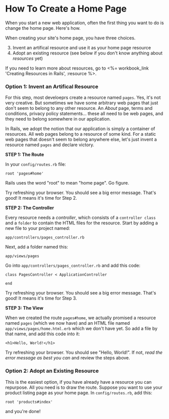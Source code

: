 # How To Create a Home Page 

When you start a new web application, often the first thing you want to do is change the home page.  Here's how.

When creating your site's home page, you have three choices.

3. Invent an artifical resource and use it as your home page resource
1. Adopt an existing resource (see below if you don't know anything about _resources_ yet)

If you need to learn more about resources, go to <%= workbook_link 'Creating Resources in Rails', :resource %>.

### Option 1: Invent an Artifical Resource

For this step, most develoeprs create a resource named `pages`.  Yes, it's not very creative.  But sometimes we have
some arbitrary web pages that just don't seem to belong to any other resource.  An _About_ page, terms and conditions, 
privacy policy statements... these all need to be web pages, and they need to belong somewhere in our application.

In Rails, we adopt the notion that our application is simply a container of resources.  All web pages belong to a resource of some kind.  For a static web pages that doesn't seem to belong anywhere else, let's just invent a resource named `pages` and declare victory.

**STEP 1: The Route**

In your `config/routes.rb` file:

```
root 'pages#home'
```

Rails uses the word "root" to mean "home page".  Go figure.

Try refreshing your browser.  You should see a big error message.  That's good!  It means it's time for Step 2.

**STEP 2: The Controller**

Every resource needs a _controller_, which consists of a `controller class` and a `folder` to contain the HTML files for the resource.  Start by adding a new file to your project named:

`app/controllers/pages_controller.rb`

Next, add a folder named this:

`app/views/pages`

Go into `app/controllers/pages_controller.rb` and add this code:

```
class PagesController < ApplicationController

end
```

Try refreshing your browser.  You should see a big error message.  That's good!  It means it's time for Step 3.

**STEP 3: The View**

When we created the route `pages#home`, we actually promised a resource named `pages` (which we now have) and an HTML file named `app/views/pages/home.html.erb` which we don't have yet.  So add a file by that name, and add this code into it:

```
<h1>Hello, World!</h1>
```

Try refreshing your browser.  You should see "Hello, World!".  If not, _read the error message as best you can_ and review the steps above.


### Option 2: Adopt an Existing Resource

This is the easiest option, if you have already have a resource you can repurpose.  All you need is to draw the route.  Suppose you want to use your product listing page as your home page.  In `config/routes.rb`, add this:

`root 'products#index'`

and you're done!

